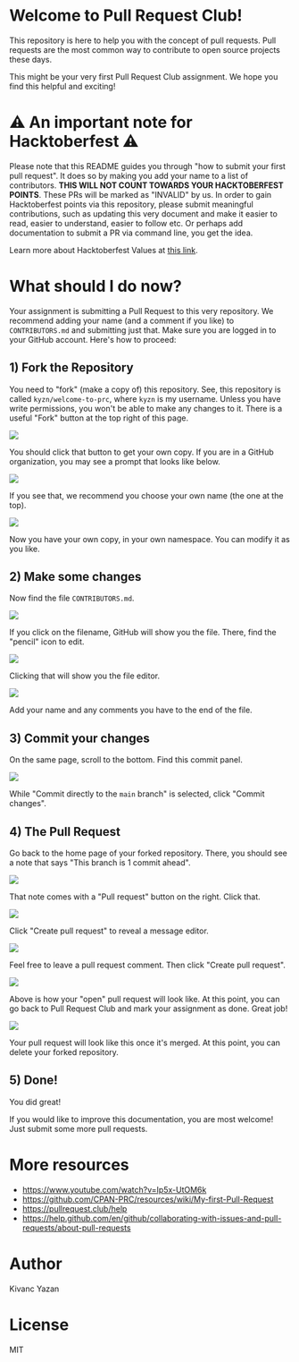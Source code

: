 # Welcome to Pull Request Club!

This repository is here to help you with the concept of pull requests. Pull requests are the most common way to contribute to open source projects these days.

This might be your very first Pull Request Club assignment. We hope you find this helpful and exciting!

# ⚠️ An important note for Hacktoberfest ⚠️

Please note that this README guides you through "how to submit your first pull request". It does so by making you add your name to a list of contributors. **THIS WILL NOT COUNT TOWARDS YOUR HACKTOBERFEST POINTS**. These PRs will be marked as "INVALID" by us. In order to gain Hacktoberfest points via this repository, please submit meaningful contributions, such as updating this very document and make it easier to read, easier to understand, easier to follow etc. Or perhaps add documentation to submit a PR via command line, you get the idea.

Learn more about Hacktoberfest Values at [this link](https://hacktoberfest.digitalocean.com/resources).

# What should I do now?

Your assignment is submitting a Pull Request to this very repository. We recommend adding your name (and a comment if you like) to `CONTRIBUTORS.md` and submitting just that. Make sure you are logged in to your GitHub account. Here's how to proceed:

## 1) Fork the Repository

You need to "fork" (make a copy of) this repository. See, this repository is called `kyzn/welcome-to-prc`, where `kyzn` is my username. Unless you have write permissions, you won't be able to make any changes to it. There is a useful "Fork" button at the top right of this page.

![](/images/01-fork.png)

You should click that button to get your own copy. If you are in a GitHub organization, you may see a prompt that looks like below.

![](/images/02-fork-select.png)

If you see that, we recommend you choose your own name (the one at the top).

![](/images/03-forked.png)

Now you have your own copy, in your own namespace. You can modify it as you like.

## 2) Make some changes

Now find the file `CONTRIBUTORS.md`.

![](/images/04-contributors.png)

If you click on the filename, GitHub will show you the file. There, find the "pencil" icon to edit.

![](/images/05-edit.png)

Clicking that will show you the file editor. 

![](/images/06-edited.png)

Add your name and any comments you have to the end of the file.

## 3) Commit your changes

On the same page, scroll to the bottom. Find this commit panel.

![](/images/07-commit.png)

While "Commit directly to the `main` branch" is selected, click "Commit changes".

## 4) The Pull Request

Go back to the home page of your forked repository. There, you should see a note that says "This branch is 1 commit ahead".

![](/images/08-committed.png)

That note comes with a "Pull request" button on the right. Click that.

![](/images/09-pr.png)

Click "Create pull request" to reveal a message editor.

![](/images/10-pr-message.png)

Feel free to leave a pull request comment. Then click "Create pull request".

![](/images/11-pr-open.png)

Above is how your "open" pull request will look like. At this point, you can go back to Pull Request Club and mark your assignment as done. Great job!

![](/images/12-pr-merged.png)

Your pull request will look like this once it's merged. At this point, you can delete your forked repository.

## 5) Done!

You did great!

If you would like to improve this documentation, you are most welcome! Just submit some more pull requests.

# More resources

- https://www.youtube.com/watch?v=Ip5x-UtOM6k
- https://github.com/CPAN-PRC/resources/wiki/My-first-Pull-Request
- https://pullrequest.club/help
- https://help.github.com/en/github/collaborating-with-issues-and-pull-requests/about-pull-requests

# Author

Kivanc Yazan

# License

MIT
